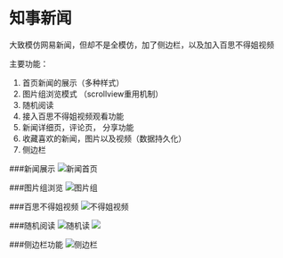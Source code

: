# 知事新闻
大致模仿网易新闻，但却不是全模仿，加了侧边栏，以及加入百思不得姐视频

主要功能：</br>
1. 首页新闻的展示（多种样式）</br>
2. 图片组浏览模式 （scrollview重用机制）</br>
3. 随机阅读</br>
4. 接入百思不得姐视频观看功能</br>
5. 新闻详细页，评论页， 分享功能</br>
6. 收藏喜欢的新闻，图片以及视频（数据持久化）</br>
7. 侧边栏

###新闻展示
![新闻首页](https://github.com/Ashen-Zhao/zhishiNews/blob/master/iCoderZhiShi/Resources/screenshots/screen3.png)



###图片组浏览
![图片组](https://github.com/Ashen-Zhao/zhishiNews/blob/master/iCoderZhiShi/Resources/screenshots/screen6.png)



###百思不得姐视频
![不得姐视频](https://github.com/Ashen-Zhao/zhishiNews/blob/master/iCoderZhiShi/Resources/screenshots/screen5.png)



###随机阅读
![随机读](https://github.com/Ashen-Zhao/zhishiNews/blob/master/iCoderZhiShi/Resources/screenshots/screen2.png)
![](https://github.com/Ashen-Zhao/zhishiNews/blob/master/iCoderZhiShi/Resources/screenshots/screen1.png)


###侧边栏功能
![侧边栏](https://github.com/Ashen-Zhao/zhishiNews/blob/master/iCoderZhiShi/Resources/screenshots/screen4.png)




